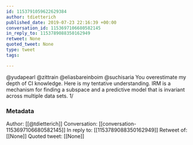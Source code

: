 ```yaml
---
id: 1153791059622629384
author: tdietterich
published_date: 2019-07-23 22:16:39 +00:00
conversation_id: 1153697106680582145
in_reply_to: 1153789088350162949
retweet: None
quoted_tweet: None
type: tweet
tags:

---
```


@yudapearl @zittrain @eliasbareinboim @suchisaria You overestimate my depth of CI knowledge. Here is my tentative understanding. IRM is a mechanism for finding a subspace and a predictive model that is invariant across multiple data sets. 1/

### Metadata

Author: [[@tdietterich]]
Conversation: [[conversation-1153697106680582145]]
In reply to: [[1153789088350162949]]
Retweet of: [[None]]
Quoted tweet: [[None]]
